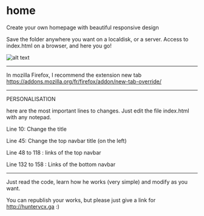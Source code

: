 # home
Create your own homepage with beautiful responsive design


Save the folder anywhere you want on a localdisk, or a server. Access to index.html on a browser, and here you go!

![alt text](http://huntervcx.ga/i/firefox_2017-06-26_19-44-44.png)


************
In mozilla Firefox, I recommend the extension new tab
https://addons.mozilla.org/fr/firefox/addon/new-tab-override/
************





PERSONALISATION

here are the most important lines to changes. Just edit the file index.html with any notepad.

Line 10: Change the title

Line 45: Change the top navbar title (on the left)

Line 48 to 118 : links of the top navbar

Line 132 to 158 : Links of the bottom navbar



-------
Just read the code, learn how he works (very simple) and modify as you want.

You can republish your works, but please just give a link for http://huntervcx.ga 
:)
